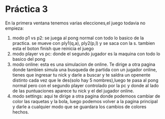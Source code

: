 # Práctica 3
En la primera ventana tenemos varias elecciones,el juego todavia no empieza:
1. modo p1 vs p2: se juega al pong normal con todo lo basico de la practica. se mueve con ply1(q,a), ply2(p,l) y se saca con la s. tambien esta el boton finish que reinicia el juego
2. modo player vs pc: donde el segundo jugador es la maquina con todo lo basico del pong
3. modo online: esta es una simulacion de online. Te dirige a otra pagina donde tambien simula una busqueda de partida con un jugador online, tienes que ingresar tu nick y darle a buscar y te saldra un openente distinto cada vez que le des(solo hay 5 nombres),luego te pasa al pong normal pero con el segundo player controlado por la pc y donde al lado de las puntuaciones aparece tu nick y el del jugador online.
4. modo settings: aqui te dirige a otra pagina donde podemoos cambiar de color las raquetas y la bola, luego podemos volver a la pagina principal y darle a cualquier modo que se guardara los cambios de colores hechos.
